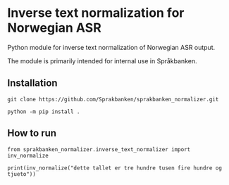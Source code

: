 # Inverse text normalization for Norwegian ASR

Python module for inverse text normalization of Norwegian ASR output.

The module is primarily intended for internal use in Språkbanken.

## Installation
```
git clone https://github.com/Sprakbanken/sprakbanken_normalizer.git

python -m pip install .
```

## How to run
```
from sprakbanken_normalizer.inverse_text_normalizer import inv_normalize

print(inv_normalize("dette tallet er tre hundre tusen fire hundre og tjueto"))
```
